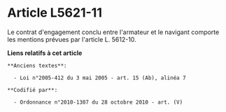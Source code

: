 # Article L5621-11

Le contrat d'engagement conclu entre l'armateur et le navigant comporte les mentions prévues par l'article L. 5612-10.

**Liens relatifs à cet article**

	**Anciens textes**:

	  - Loi n°2005-412 du 3 mai 2005 - art. 15 (Ab), alinéa 7

	**Codifié par**:

	  - Ordonnance n°2010-1307 du 28 octobre 2010 - art. (V)
